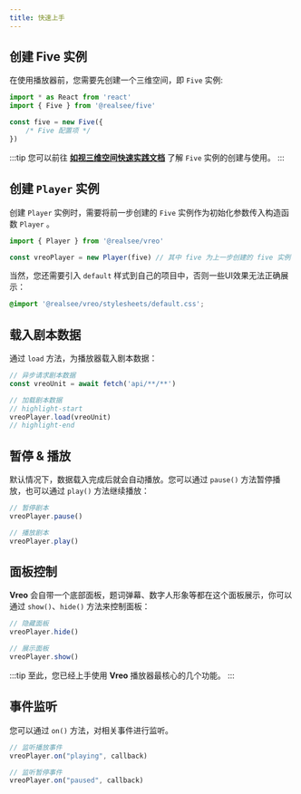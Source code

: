 ```yaml
---
title: 快速上手
---
```


## 创建 Five 实例

在使用播放器前，您需要先创建一个三维空间，即 `Five` 实例:

```ts
import * as React from 'react'
import { Five } from '@realsee/five'

const five = new Five({
    /* Five 配置项 */
})
```

:::tip
您可以前往 [**如视三维空间快速实践文档**](../../3d-space/get-started/usage/00.space.md) 了解 `Five` 实例的创建与使用。
:::

## 创建 `Player` 实例

创建 `Player` 实例时，需要将前一步创建的 `Five` 实例作为初始化参数传入构造函数 `Player` 。

```ts
import { Player } from '@realsee/vreo'

const vreoPlayer = new Player(five) // 其中 five 为上一步创建的 five 实例
```

当然，您还需要引入 `default` 样式到自己的项目中，否则一些UI效果无法正确展示：

```css
@import '@realsee/vreo/stylesheets/default.css';
```

## 载入剧本数据

通过 `load` 方法，为播放器载入剧本数据：

```ts
// 异步请求剧本数据
const vreoUnit = await fetch('api/**/**')

// 加载剧本数据
// highlight-start
vreoPlayer.load(vreoUnit)
// highlight-end
```

## 暂停 & 播放

默认情况下，数据载入完成后就会自动播放。您可以通过 `pause()` 方法暂停播放，也可以通过 `play()` 方法继续播放： 

```ts
// 暂停剧本
vreoPlayer.pause()

// 播放剧本
vreoPlayer.play()
```

## 面板控制

**Vreo** 会自带一个底部面板，题词弹幕、数字人形象等都在这个面板展示，你可以通过 `show()`、`hide()` 方法来控制面板：

```ts
// 隐藏面板
vreoPlayer.hide()

// 展示面板
vreoPlayer.show()
```


:::tip
至此，您已经上手使用 **Vreo** 播放器最核心的几个功能。
:::

## 事件监听

您可以通过 `on()` 方法，对相关事件进行监听。

```ts
// 监听播放事件
vreoPlayer.on("playing", callback)

// 监听暂停事件
vreoPlayer.on("paused", callback)
```
